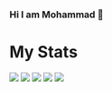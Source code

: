 ### Hi I am Mohammad 👋

<!--
**MSK17A/MSK17A** is a ✨ _special_ ✨ repository because its `README.md` (this file) appears on your GitHub profile.

Here are some ideas to get you started:

- 🔭 I’m currently working on ...
- 🌱 I’m currently learning ...
- 👯 I’m looking to collaborate on ...
- 🤔 I’m looking for help with ...
- 💬 Ask me about ...
- 📫 How to reach me: ...
- 😄 Pronouns: ...
- ⚡ Fun fact: ...
-->

# My Stats
![](http://github-profile-summary-cards.vercel.app/api/cards/profile-details?username=msk17a&theme=dark)
![](http://github-profile-summary-cards.vercel.app/api/cards/repos-per-language?username=msk17a&theme=dark)
![](http://github-profile-summary-cards.vercel.app/api/cards/most-commit-language?username=msk17a&theme=dark)
![](http://github-profile-summary-cards.vercel.app/api/cards/stats?username=msk17a&theme=dark)
![](http://github-profile-summary-cards.vercel.app/api/cards/productive-time?username=msk17a&theme=dark&utcOffset=8)

